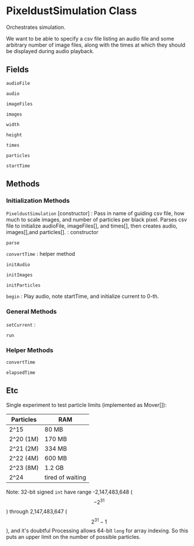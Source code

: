 # PixeldustSimulation Class

Orchestrates simulation.

We want to be able to specify a csv file listing an audio file and some arbitrary number of image files, along with the times at which they should be displayed during audio playback.

## Fields

`audioFile`

`audio`

`imageFiles`

`images`

`width`

`height`

`times`

`particles`

`startTime`

## Methods

### Initialization Methods

`PixeldustSimulation` [constructor]
: Pass in name of guiding csv file, how much to scale images, and number of particles per black pixel. Parses csv file to initialize audioFile, imageFiles[], and times[], then creates audio, images[],and particles[].
: constructor

`parse`

`convertTime`
: helper method

`initAudio`

`initImages`

`initParticles`

`begin`
: Play audio, note startTime, and initialize current to 0-th.

### General Methods

`setCurrent`
:

`run`

### Helper Methods

`convertTime`

`elapsedTime`

## Etc

Single experiment to test particle limits (implemented as Mover[]):

Particles | RAM
----------|----
2^15 | 80 MB
2^20 (1M) | 170 MB
2^21 (2M)| 334 MB
2^22 (4M)| 600 MB
2^23 (8M)| 1.2 GB
2^24 | tired of waiting

Note: 32-bit signed `int` have range -2,147,483,648 ($$−2^{31}$$) through 2,147,483,647 ($$2^{31}−1$$), and it's doubtful Processing allows 64-bit `long` for array indexing. So this puts an upper limit on the number of possible particles.
